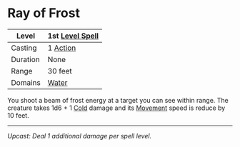 # Ray of Frost

| Level    | 1st [Level Spell](../../../Spell%20Level.md)        |
| -------- | --------------------------------------------------- |
| Casting  | 1 [Action](../../../../Game%20Procedures/Action.md) |
| Duration | None                                                |
| Range    | 30 feet                                             |
| Domains  | [Water](../../../Spell%20Domains/Water.md)          |

You shoot a beam of frost energy at a target you can see within range. The creature takes 1d6 + 1 [Cold](../../../../Damage%20Types/Cold.md) damage and its [Movement](../../../../Game%20Procedures/Movement.md) speed is reduce by 10 feet.

---
*Upcast: Deal 1 additional damage per spell level.*